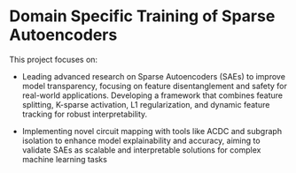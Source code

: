 # Domain Specific Training of Sparse Autoencoders


This project focuses on:
* Leading advanced research on Sparse Autoencoders (SAEs) to improve model transparency, focusing on feature disentanglement and
safety for real-world applications. Developing a framework that combines feature splitting, K-sparse activation, L1 regularization, and
dynamic feature tracking for robust interpretability.

* Implementing novel circuit mapping with tools like ACDC and subgraph isolation to enhance model explainability and accuracy, aiming to
validate SAEs as scalable and interpretable solutions for complex machine learning tasks
